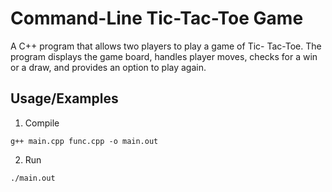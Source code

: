 # Command-Line Tic-Tac-Toe Game

A C++ program that allows two players to play a game of Tic- Tac-Toe. The program displays the game board, handles player moves, checks for a win or a draw, and provides an option to play again.



## Usage/Examples
1. Compile 

```shell
g++ main.cpp func.cpp -o main.out
```
2. Run 

```shell
./main.out
```
